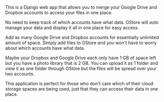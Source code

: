 This is a Django web app that allows you to merge your Google Drive and Dropbox accounts to access your files in one place.

No need to keep track of which accounts have what data.  OStore will auto manage your data and display it all in one place for easy access.

Add as many Google Drive and Dropbox accounts for essentially unlimited amount of space. Simply add files to OStore and you won't have to worry about which accounts have what data.

Maybe your Dropbox and Google Drive each only have 1 GB of space left but you have a photo library that is 2 GB.  You can upload it as 1 folder and view it as one folder through OStore but the files will be spread over your two accounts.

This application is perfect for those who don't care which of their cloud storage spaces are being used, just that they can access their data in one place.
